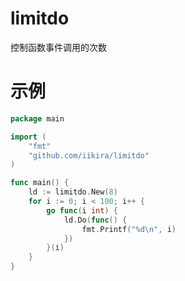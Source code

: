 # limitdo
控制函数事件调用的次数

# 示例
```go
package main

import (
	"fmt"
	"github.com/iikira/limitdo"
)

func main() {
	ld := limitdo.New(8)
	for i := 0; i < 100; i++ {
		go func(i int) {
			ld.Do(func() {
				fmt.Printf("%d\n", i)
			})
		}(i)
	}
}

```